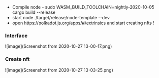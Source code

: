 * Compile node - sudo WASM_BUILD_TOOLCHAIN=nightly-2020-10-05 cargo build --release  
* start node ./target/release/node-template --dev
* open https://polkadot.js.org/apps/#/extrinsics and start creating nfts !

### Interface
![image](Screenshot from 2020-10-27 13-00-17.png)

### Create nft
![image](Screenshot from 2020-10-27 13-03-25.png)

